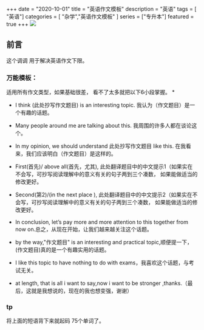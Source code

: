 +++
date = "2020-10-01"
title = "英语作文模板"
description = "英语"
tags = [ "英语"]
categories = [
    "杂学","英语作文模板"
]
series = ["专升本"]
featured = true
+++
![](https://gitee.com/lalalaxiaowifi/pictures/raw/master/image/%E6%97%A5%E5%B8%B8%E6%90%AC%E7%A0%96%E5%A4%B4.png)

## 前言
这个调调 用于解决英语作文下限。
### 万能模板：
适用所有作文类型，如果基础很差， 看不了太多就把以下6小段掌握。
* 
* I think (此处抄写作文题目) is an interesting topic. 我认为（作文题目）是一个有趣的话题。
* Many people around me are talking about this. 我周围的许多人都在谈论这个。
* In my opinion, we should understand 此处抄写作文题目 like this. 在我看来，我们应该明白（作文题目）是这样的。
* First(首先)/ above all(首先，尤其), 此处翻译题目中的中文提示1（如果实在不会写，可抄写阅读理解中的意义有关的句子两到三个凑数， 如果能做适当的修改更好。
* Second(第2)/(in the next place ), 此处翻译题目中的中文提示2（如果实在不会写，可抄写阅读理解中的意义有关的句子两到三个凑数， 如果能做适当的修改更好。

* In conclusion, let’s pay more and more attention to this together from now on.总之，从现在开始，让我们越来越关注这个话题。
* by the way,"作文题目" is an interesting and practical topic,顺便提一下，(作文题目)真的是一个有趣实用的话题。
* I like this topic to have nothing to do with exams，我喜欢这个话题，与考试无关。
* at length, that is all i want to say,now i want to be stronger ,thanks.（最后，这就是我想说的，现在的我也想变强，谢谢）

### tp
将上面的短语背下来就起码 75个单词了。





